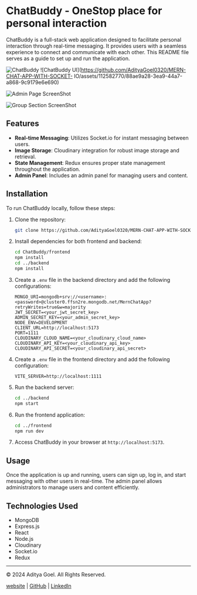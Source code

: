 # ChatBuddy - OneStop place for personal interaction

ChatBuddy is a full-stack web application designed to facilitate personal interaction through real-time messaging. It provides users with a seamless experience to connect and communicate with each other. This README file serves as a guide to set up and run the application.

![ChatBuddy](link_to_screenshot)
![ChatBuddy UI](https://github.com/AdityaGoel0320/MERN-CHAT-APP-WITH-SOCKET-
IO/assets/112582770/88ae9a28-3ea9-44a7-a868-9c9179e6e690)

![Admin Page ScreenShot](https://github.com/AdityaGoel0320/MERN-CHAT-APP-WITH-SOCKET-IO/assets/112582770/5dedddd9-3496-48ac-bd93-6333d10e0d43)

![Group Section ScreenShot](https://github.com/AdityaGoel0320/MERN-CHAT-APP-WITH-SOCKET-IO/assets/112582770/6d89d9e0-7ed8-4d25-8650-5b3f8f03e967)

<!-- [Watch the demo video](link_to_demo_video) -->

## Features

- **Real-time Messaging**: Utilizes Socket.io for instant messaging between users.
- **Image Storage**: Cloudinary integration for robust image storage and retrieval.
- **State Management**: Redux ensures proper state management throughout the application.
- **Admin Panel**: Includes an admin panel for managing users and content.

## Installation

To run ChatBuddy locally, follow these steps:

1. Clone the repository:

   ```bash
   git clone https://github.com/AdityaGoel0320/MERN-CHAT-APP-WITH-SOCKET-IO.git
   ```

2. Install dependencies for both frontend and backend:

   ```bash
   cd ChatBuddy/frontend
   npm install
   cd ../backend
   npm install
   ```

3. Create a `.env` file in the backend directory and add the following configurations:

   ```plaintext
   MONGO_URI=mongodb+srv://<username>:<password>@cluster0.ffsn2re.mongodb.net/MernChatApp?retryWrites=true&w=majority
   JWT_SECRET=<your_jwt_secret_key>
   ADMIN_SECRET_KEY=<your_admin_secret_key>
   NODE_ENV=DEVELOPMENT
   CLIENT_URL=http://localhost:5173
   PORT=1111
   CLOUDINARY_CLOUD_NAME=<your_cloudinary_cloud_name>
   CLOUDINARY_API_KEY=<your_cloudinary_api_key>
   CLOUDINARY_API_SECRET=<your_cloudinary_api_secret>
   ```

4. Create a `.env` file in the frontend directory and add the following configuration:

   ```plaintext
   VITE_SERVER=http://localhost:1111
   ```

5. Run the backend server:

   ```bash
   cd ../backend
   npm start
   ```

6. Run the frontend application:

   ```bash
   cd ../frontend
   npm run dev
   ```

7. Access ChatBuddy in your browser at `http://localhost:5173`.

## Usage

Once the application is up and running, users can sign up, log in, and start messaging with other users in real-time. The admin panel allows administrators to manage users and content efficiently.

## Technologies Used

- MongoDB
- Express.js
- React
- Node.js
- Cloudinary
- Socket.io
- Redux


---

© 2024 Aditya Goel. All Rights Reserved.

[website](https://aditya-goel-portfolio-website.vercel.app/) | [GitHub](https://github.com/AdityaGoel0320) | [LinkedIn](https://www.linkedin.com/in/aditya-goel-286245239/)
